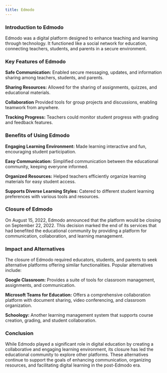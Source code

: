 ```yaml
---
title: Edmodo
---
```

### Introduction to Edmodo

Edmodo was a digital platform designed to enhance teaching and learning through technology. It functioned like a social network for education, connecting teachers, students, and parents in a secure environment.

### Key Features of Edmodo

**Safe Communication:** Enabled secure messaging, updates, and information sharing among teachers, students, and parents.

**Sharing Resources:** Allowed for the sharing of assignments, quizzes, and educational materials.

**Collaboration** Provided tools for group projects and discussions, enabling teamwork from anywhere.

**Tracking Progress:** Teachers could monitor student progress with grading and feedback features.

### Benefits of Using Edmodo

**Engaging Learning Environment:** Made learning interactive and fun, encouraging student participation.

**Easy Communication:** Simplified communication between the educational community, keeping everyone informed.

**Organized Resources:** Helped teachers efficiently organize learning materials for easy student access.

**Supports Diverse Learning Styles:** Catered to different student learning preferences with various tools and resources.

### Closure of Edmodo

On August 15, 2022, Edmodo announced that the platform would be closing on September 22, 2022. This decision marked the end of its services that had benefited the educational community by providing a platform for communication, collaboration, and learning management.

### Impact and Alternatives

The closure of Edmodo required educators, students, and parents to seek alternative platforms offering similar functionalities. Popular alternatives include:

**Google Classroom:** Provides a suite of tools for classroom management, assignments, and communication.

**Microsoft Teams for Education:** Offers a comprehensive collaboration platform with document sharing, video conferencing, and classroom organization.

**Schoology:** Another learning management system that supports course creation, grading, and student collaboration.

### Conclusion

While Edmodo played a significant role in digital education by creating a collaborative and engaging learning environment, its closure has led the educational community to explore other platforms. These alternatives continue to support the goals of enhancing communication, organizing resources, and facilitating digital learning in the post-Edmodo era.
